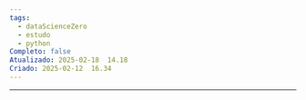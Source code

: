 ```yaml
---
tags:
  - dataScienceZero
  - estudo
  - python
Completo: false
Atualizado: 2025-02-18  14.18
Criado: 2025-02-12  16.34
---
```

--- 





